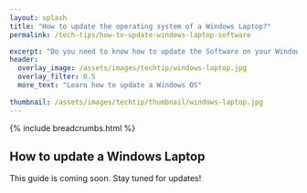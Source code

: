 ```yaml
---
layout: splash 
title: "How to update the operating system of a Windows Laptop?"
permalink: /tech-tips/how-to-update-windows-laptop-software

excerpt: "Do you need to know how to update the Software on your Windows Laptop? This guide will walk you through the upgrade process so that you can take the 'DIY approach' and perform any future Windows OS Software upgrades on your Windows Laptop by yourself."
header:
  overlay_image: /assets/images/techtip/windows-laptop.jpg
  overlay_filter: 0.5 
  more_text: "Learn how to update a Windows OS"
  
thumbnail: /assets/images/techtip/thumbnail/windows-laptop.jpg
---
```


{% include breadcrumbs.html %}

## How to update a Windows Laptop
This guide is coming soon. Stay tuned for updates!